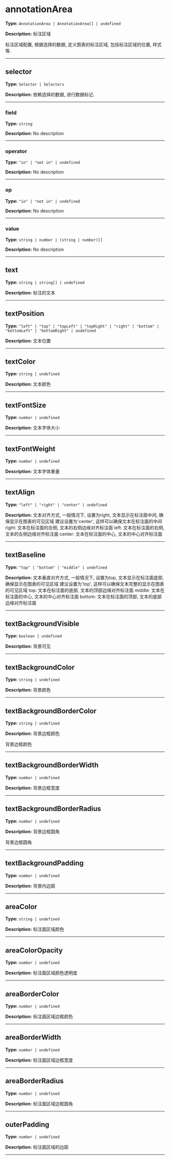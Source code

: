 # annotationArea

**Type:** `AnnotationArea | AnnotationArea[] | undefined`

**Description:**
标注区域
  
  标注区域配置, 根据选择的数据, 定义图表的标注区域, 包括标注区域的位置, 样式等.

---


## selector

**Type:** `Selector | Selectors`

**Description:**
依赖选择的数据, 进行数据标记.

---


### field

**Type:** `string`

**Description:**
No description

---

### operator

**Type:** `"in" | "not in" | undefined`

**Description:**
No description

---

### op

**Type:** `"in" | "not in" | undefined`

**Description:**
No description

---

### value

**Type:** `string | number | (string | number)[]`

**Description:**
No description

---

## text

**Type:** `string | string[] | undefined`

**Description:**
标注的文本

---

## textPosition

**Type:** `"left" | "top" | "topLeft" | "topRight" | "right" | "bottom" | "bottomLeft" | "bottomRight" | undefined`

**Description:**
文本位置

---

## textColor

**Type:** `string | undefined`

**Description:**
文本颜色

---

## textFontSize

**Type:** `number | undefined`

**Description:**
文本字体大小

---

## textFontWeight

**Type:** `number | undefined`

**Description:**
文本字体重量

---

## textAlign

**Type:** `"left" | "right" | "center" | undefined`

**Description:**
文本对齐方式, 一般情况下, 设置为right, 文本显示在标注面中间, 确保显示在图表的可见区域
  建议设置为'center', 这样可以确保文本在标注面的中间
  right: 文本在标注面的左侧, 文本的右侧边缘对齐标注面
  left: 文本在标注面的右侧, 文本的左侧边缘对齐标注面
  center: 文本在标注面的中心, 文本的中心对齐标注面

---

## textBaseline

**Type:** `"top" | "bottom" | "middle" | undefined`

**Description:**
文本垂直对齐方式, 一般情况下, 设置为top, 文本显示在标注面底部, 确保显示在图表的可见区域
  建议设置为'top', 这样可以确保文本完整的显示在图表的可见区域
  top: 文本在标注面的底部, 文本的顶部边缘对齐标注面
  middle: 文本在标注面的中心, 文本的中心对齐标注面
  bottom: 文本在标注面的顶部, 文本的底部边缘对齐标注面

---

## textBackgroundVisible

**Type:** `boolean | undefined`

**Description:**
背景可见

---

## textBackgroundColor

**Type:** `string | undefined`

**Description:**
背景颜色

---

## textBackgroundBorderColor

**Type:** `string | undefined`

**Description:**
背景边框颜色
  
  背景边框颜色

---

## textBackgroundBorderWidth

**Type:** `number | undefined`

**Description:**
背景边框宽度

---

## textBackgroundBorderRadius

**Type:** `number | undefined`

**Description:**
背景边框圆角
  
  背景边框圆角

---

## textBackgroundPadding

**Type:** `number | undefined`

**Description:**
背景内边距

---

## areaColor

**Type:** `string | undefined`

**Description:**
标注面区域颜色

---

## areaColorOpacity

**Type:** `number | undefined`

**Description:**
标注面区域颜色透明度

---

## areaBorderColor

**Type:** `number | undefined`

**Description:**
标注面区域边框颜色

---

## areaBorderWidth

**Type:** `number | undefined`

**Description:**
标注面区域边框宽度

---

## areaBorderRadius

**Type:** `number | undefined`

**Description:**
标注面区域边框圆角

---

## outerPadding

**Type:** `number | undefined`

**Description:**
标注面区域的边距

---

